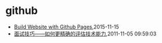 # github
* [Build Website with Github Pages](/2015/2015-11-15-build-website-with-github-pages),2015-11-15
* [面试技巧——如何更精确的评估技术能力](/2011/2011-11-05-how_to_evaluate_skill_in_interview),2011-11-05 09:59:03
